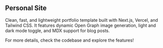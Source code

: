 ## Personal Site

Clean, fast, and lightweight portfolio template built with Next.js, Vercel, and Tailwind CSS. It features dynamic Open Graph image generation, light and dark mode toggle, and MDX support for blog posts.

For more details, check the codebase and explore the features!
